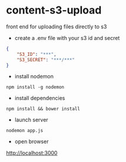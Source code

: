 content-s3-upload
=================

front end for uploading files directly to s3

- create a .env file with your s3 id and secret
```json
{
    "S3_ID": "***",
    "S3_SECRET": "***/***"
}
```

- install nodemon

`npm install -g nodemon`

- install dependencies

`npm install && bower install`

- launch server

`nodemon app.js`

- open browser

[http://localhost:3000](http://localhost:3000)



